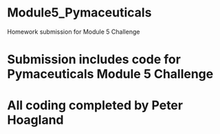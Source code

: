 # Module5_Pymaceuticals
Homework submission for Module 5 Challenge
# Submission includes code for Pymaceuticals Module 5 Challenge
# All coding completed by Peter Hoagland
